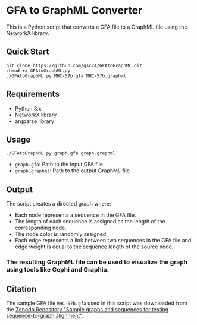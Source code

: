 # GFA to GraphML Converter

This is a Python script that converts a GFA file to a GraphML file using the NetworkX library.


## Quick Start
```
git clone https://github.com/gsc74/GFAtoGraphML.git
chmod +x GFAtoGraphML.py
./GFAtoGraphML.py MHC-57b.gfa MHC-57b.graphml
```

## Requirements

- Python 3.x
- NetworkX library
- argparse library

## Usage
```
./GFAtoGraphML.py graph.gfa graph.graphml
```

- `graph.gfa`: Path to the input GFA file.
- `graph.graphml`: Path to the output GraphML file.

## Output

The script creates a directed graph where:

- Each node represents a sequence in the GFA file.
- The length of each sequence is assigned as the length of the corresponding node.
- The node color is randomly assigned.
- Each edge represents a link between two sequences in the GFA file and edge weight is equal to the sequence length of the source node.

### The resulting GraphML file can be used to visualize the graph using tools like Gephi and Graphia.

## Citation

The sample GFA file `MHC-57b.gfa` used in this script was downloaded from the [Zenodo Repository "Sample graphs and sequences for testing sequence-to-graph alignment"](https://zenodo.org/record/6617246#.ZBYQ5S8RrJM).
